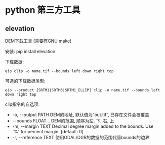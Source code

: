 # python 第三方工具

## elevation

DEM下载工具 (需要有GNU make)

安装: pip install elevation

下载数据:

```shell
eio clip -o name.tif --bounds left down right top
```

可选的下载数据类型:

```shell
eio --product [SRTM1|SRTM3|SRTM1_ELLIP] clip -o name.tif --bounds left down right top
```

clip指令的自选项:

- -o, --output PATH     DEM的地址, 默认值为“out.tif”, 已存在文件会被覆盖
- --bounds FLOAT...     DEM的范围, 顺序为左, 下, 右, 上
- -m, --margin TEXT     Decimal degree margin added to the bounds. Use '%' for percent margin.  [default: 0]
- -r, --reference TEXT  使用GDAL/OGR的数据的范围代替bounds的边界
